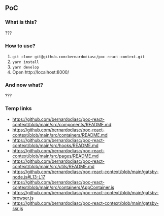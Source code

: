 ## PoC

### What is this?

???
### How to use?

1. `git clone git@github.com:bernardodiasc/poc-react-context.git`
2. `yarn install`
3. `yarn develop`
4. Open http://localhost:8000/

### And now what?

???
### Temp links

- https://github.com/bernardodiasc/poc-react-context/blob/main/src/components/README.md
- https://github.com/bernardodiasc/poc-react-context/blob/main/src/containers/README.md
- https://github.com/bernardodiasc/poc-react-context/blob/main/src/hooks/README.md
- https://github.com/bernardodiasc/poc-react-context/blob/main/src/pages/README.md
- https://github.com/bernardodiasc/poc-react-context/blob/main/src/utils/README.md
- https://github.com/bernardodiasc/poc-react-context/blob/main/gatsby-node.js#L13-L17
- https://github.com/bernardodiasc/poc-react-context/blob/main/src/containers/AppContainer.js
- https://github.com/bernardodiasc/poc-react-context/blob/main/gatsby-browser.js
- https://github.com/bernardodiasc/poc-react-context/blob/main/gatsby-ssr.js
